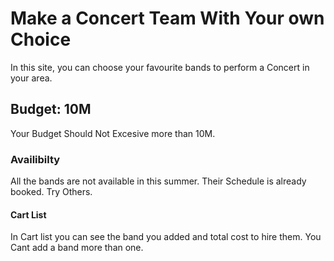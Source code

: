 # Make a Concert Team With Your own Choice
 
 In this site, you can choose your favourite bands to perform a Concert in your area. 
 
 ## Budget: 10M 
 
 Your Budget Should Not Excesive more than 10M. 
 
 ### Availibilty 
 
 All the bands are not available in this summer. Their Schedule is already booked. Try Others. 
 
 #### Cart List
 
 In Cart list you can see the band you added and total cost to hire them. You Cant add a band more than one. 


